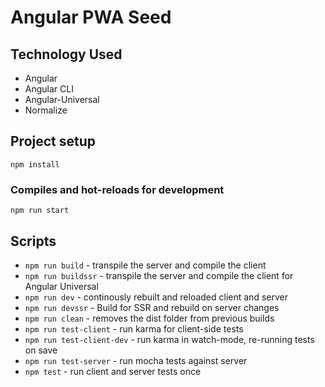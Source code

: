 # Angular PWA Seed

## Technology Used

* Angular
* Angular CLI
* Angular-Universal
* Normalize

## Project setup
```
npm install
```

### Compiles and hot-reloads for development
```
npm run start
```

## Scripts
- `npm run build` - transpile the server and compile the client
- `npm run buildssr` - transpile the server and compile the client for Angular Universal
- `npm run dev` - continously rebuilt and reloaded client and server
- `npm run devssr` - Build for SSR and rebuild on server changes
- `npm run clean` - removes the dist folder from previous builds
- `npm run test-client` - run karma for client-side tests
- `npm run test-client-dev` - run karma in watch-mode, re-running tests on save
- `npm run test-server` - run mocha tests against server
- `npm test` - run client and server tests once
